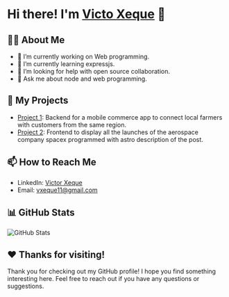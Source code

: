 # Hi there! I'm [Victo Xeque](https://github.com/vxeque) 👋

## 👨‍💻 About Me

- 🔭 I’m currently working on Web programming.
- 🌱 I’m currently learning expressjs.
- 🤔 I’m looking for help with open source collaboration.
- 💬 Ask me about node and web programming.

## 🚀 My Projects

- [Project 1](https://github.com/vxeque/blackbull-backend): Backend for a mobile commerce app to connect local farmers with customers from the same region.
- [Project 2](https://github.com/vxeque/astro-spacex-frontend): Frontend to display all the launches of the aerospace company spacex programmed with astro 
 description of the post.

## 📫 How to Reach Me

- LinkedIn: [Victor Xeque](https://www.linkedin.com/in/victor-xeque-a64866286)
- Email: vxeque11@gmail.com

## 📊 GitHub Stats

![GitHub Stats](https://github-readme-stats.vercel.app/api?username=vxeque&show_icons=true)

## ❤️ Thanks for visiting!

Thank you for checking out my GitHub profile! I hope you find something interesting here. Feel free to reach out if you have any questions or suggestions.
